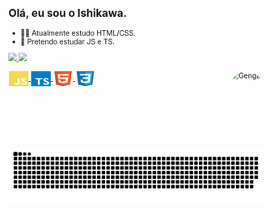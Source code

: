 ## Olá, eu sou o Ishikawa.
- 👨‍🎓 Atualmente estudo HTML/CSS.
- 📖 Pretendo estudar JS e TS.

<a href="https://github.com/igishikawa">
  <img height="180em" src="https://github-readme-stats.vercel.app/api?username=igishikawa&show_icons=true&theme=dracula&include_all_commits=true&count_private=true"/>
  <img height="180em" src="https://github-readme-stats.vercel.app/api/top-langs/?username=igishikawa&layout=compact&langs_count=7&theme=dracula"/>
</div>

<div style="display: inline_block"><br>
  <img align="center" alt="Js" height="30" width="40" src="https://raw.githubusercontent.com/devicons/devicon/master/icons/javascript/javascript-plain.svg">
  <img align="center" alt="Ts" height="30" width="40" src="https://raw.githubusercontent.com/devicons/devicon/master/icons/typescript/typescript-plain.svg">
  <img align="center" alt="HTML" height="30" width="40" src="https://raw.githubusercontent.com/devicons/devicon/master/icons/html5/html5-original.svg">
  <img align="center" alt="CSS" height="30" width="40" src="https://raw.githubusercontent.com/devicons/devicon/master/icons/css3/css3-original.svg">
  <img align="right" alt="Gengar" height="150" style="border-radius:50px;" src="https://user-images.githubusercontent.com/54008274/152376320-93aa2a0a-37b7-4cbc-ba36-f1e388d87398.gif?width=676&height=676">

  ![Snake animation](https://github.com/igishikawa/igishikawa/blob/output/github-contribution-grid-snake.svg)
</div>

